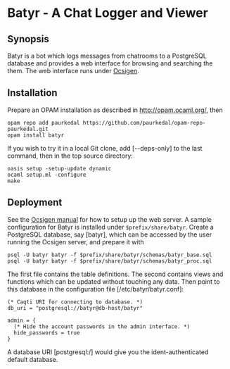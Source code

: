 # Batyr - A Chat Logger and Viewer


## Synopsis

Batyr is a bot which logs messages from chatrooms to a PostgreSQL database
and provides a web interface for browsing and searching the them.  The web
interface runs under [Ocsigen][ocsigen].


## Installation

Prepare an OPAM installation as described in http://opam.ocaml.org/, then

    opam repo add paurkedal https://github.com/paurkedal/opam-repo-paurkedal.git
    opam install batyr

If you wish to try it in a local Git clone, add [--deps-only] to the last
command, then in the top source directory:

    oasis setup -setup-update dynamic
    ocaml setup.ml -configure
    make


## Deployment

See the [Ocsigen manual][ocsigen] for how to setup up the web server.  A
sample configuration for Batyr is installed under `$prefix/share/batyr`.
Create a PostgreSQL database, say [batyr], which can be accessed by the user
running the Ocsigen server, and prepare it with

    psql -U batyr batyr -f $prefix/share/batyr/schemas/batyr_base.sql
    psql -U batyr batyr -f $prefix/share/batyr/schemas/batyr_proc.sql

The first file contains the table definitions.  The second contains views
and functions which can be updated without touching any data.  Then point to
this database in the configuration file [/etc/batyr/batyr.conf]:
```
(* Caqti URI for connecting to database. *)
db_uri = "postgresql://batyr@db-host/batyr"

admin = {
  (* Hide the account passwords in the admin interface. *)
  hide_passwords = true
}
```
A database URI [postgresql:/] would give you the ident-authenticated default
database.

[ocsigen]: http://ocsigen.org/ocsigenserver/
[pgenv]: http://www.postgresql.org/docs/9.3/interactive/libpq-envars.html
